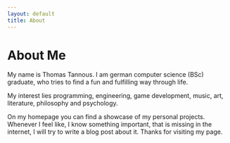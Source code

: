```yaml
---
layout: default
title: About
---
```


# About Me

My name is Thomas Tannous.
I am german computer science (BSc) graduate, who tries to find a fun and fulfilling way
through life.

My interest lies programming, engineering, game development, music, art, literature, philosophy and psychology.

On my homepage you can find a showcase of my personal projects.
Whenever I feel like, I know something important, that is missing in the
internet, I will try to write a blog post about it.
Thanks for visiting my page.
